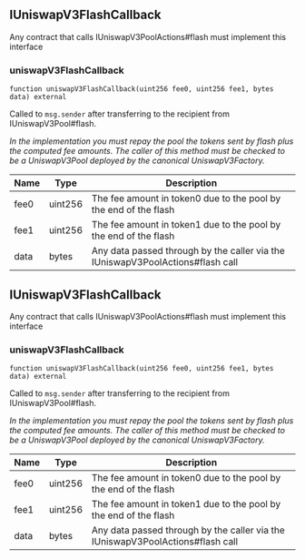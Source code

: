 
## IUniswapV3FlashCallback

Any contract that calls IUniswapV3PoolActions#flash must implement this interface

### uniswapV3FlashCallback

```solidity
function uniswapV3FlashCallback(uint256 fee0, uint256 fee1, bytes data) external
```

Called to `msg.sender` after transferring to the recipient from IUniswapV3Pool#flash.

_In the implementation you must repay the pool the tokens sent by flash plus the computed fee amounts.
The caller of this method must be checked to be a UniswapV3Pool deployed by the canonical UniswapV3Factory._

| Name | Type | Description |
| ---- | ---- | ----------- |
| fee0 | uint256 | The fee amount in token0 due to the pool by the end of the flash |
| fee1 | uint256 | The fee amount in token1 due to the pool by the end of the flash |
| data | bytes | Any data passed through by the caller via the IUniswapV3PoolActions#flash call |

## IUniswapV3FlashCallback

Any contract that calls IUniswapV3PoolActions#flash must implement this interface

### uniswapV3FlashCallback

```solidity
function uniswapV3FlashCallback(uint256 fee0, uint256 fee1, bytes data) external
```

Called to `msg.sender` after transferring to the recipient from IUniswapV3Pool#flash.

_In the implementation you must repay the pool the tokens sent by flash plus the computed fee amounts.
The caller of this method must be checked to be a UniswapV3Pool deployed by the canonical UniswapV3Factory._

| Name | Type | Description |
| ---- | ---- | ----------- |
| fee0 | uint256 | The fee amount in token0 due to the pool by the end of the flash |
| fee1 | uint256 | The fee amount in token1 due to the pool by the end of the flash |
| data | bytes | Any data passed through by the caller via the IUniswapV3PoolActions#flash call |

